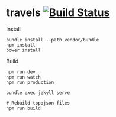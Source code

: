 # travels [![Build Status](https://api.travis-ci.org/oxyc/travels.svg?branch=gh-pages)](https://travis-ci.org/oxyc/travels)

Install

```
bundle install --path vendor/bundle
npm install
bower install
```

Build

```
npm run dev
npm run watch
npm run production

bundle exec jekyll serve

# Rebuild topojson files
npm run build
```
